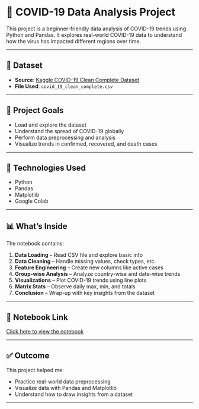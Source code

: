 # 🦠 COVID-19 Data Analysis Project

This project is a beginner-friendly data analysis of COVID-19 trends using Python and Pandas. It explores real-world COVID-19 data to understand how the virus has impacted different regions over time.

---

## 📁 Dataset

- **Source**: [Kaggle COVID-19 Clean Complete Dataset](https://www.kaggle.com/datasets/imdevskp/corona-virus-report)
- **File Used**: `covid_19_clean_complete.csv`

---

## 📌 Project Goals

- Load and explore the dataset
- Understand the spread of COVID-19 globally
- Perform data preprocessing and analysis
- Visualize trends in confirmed, recovered, and death cases

---

## 🧪 Technologies Used

- Python
- Pandas
- Matplotlib
- Google Colab

---

## 📊 What’s Inside

The notebook contains:

1. **Data Loading** – Read CSV file and explore basic info
2. **Data Cleaning** – Handle missing values, check types, etc.
3. **Feature Engineering** – Create new columns like active cases
4. **Group-wise Analysis** – Analyze country-wise and date-wise trends
5. **Visualizations** – Plot COVID-19 trends using line plots
6. **Matrix Stats** – Observe daily max, min, and totals
7. **Conclusion** – Wrap-up with key insights from the dataset

---

## 📎 Notebook Link

[Click here to view the notebook](./COVID19_Data_Analysis.ipynb)

---

## ✅ Outcome

This project helped me:
- Practice real-world data preprocessing
- Visualize data with Pandas and Matplotlib
- Understand how to draw insights from a dataset

---

